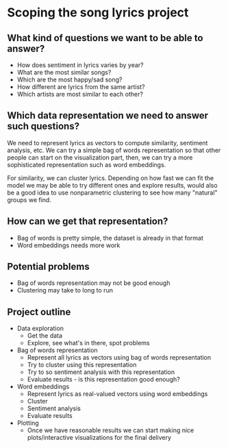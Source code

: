 # Scoping the song lyrics project

## What kind of questions we want to be able to answer?

* How does sentiment in lyrics varies by year?
* What are the most similar songs?
* Which are the most happy/sad song?
* How different are lyrics from the same artist?
* Which artists are most similar to each other?

## Which data representation we need to answer such questions?

We need to represent lyrics as vectors to compute similarity, sentiment analysis, etc. We can try a simple bag of words representation so that other people can start on the visualization part, then, we can try a more sophisticated representation such as word embeddings.

For similarity, we can cluster lyrics. Depending on how fast we can fit the model we may be able to try different ones and explore results, would also be a good idea to use nonparametric clustering to see how many "natural" groups we find.

## How can we get that representation?

* Bag of words is pretty simple, the dataset is already in that format
* Word embeddings needs more work

## Potential problems

* Bag of words representation may not be good enough
* Clustering may take to long to run

## Project outline

* Data exploration
    - Get the data
    - Explore, see what's in there, spot problems
* Bag of words representation
    - Represent all lyrics as vectors using bag of words representation
    - Try to cluster using this representation
    - Try to so sentiment analysis with this representation
    - Evaluate results - is this representation good enough?
* Word embeddings
    - Represent lyrics as real-valued vectors using word embeddings
    - Cluster
    - Sentiment analysis
    - Evaluate results
* Plotting
    - Once we have reasonable results we can start making nice plots/interactive visualizations for the final delivery